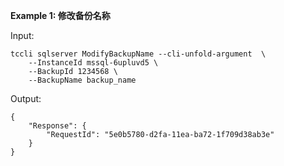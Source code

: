 **Example 1: 修改备份名称**



Input: 

```
tccli sqlserver ModifyBackupName --cli-unfold-argument  \
    --InstanceId mssql-6upluvd5 \
    --BackupId 1234568 \
    --BackupName backup_name
```

Output: 
```
{
    "Response": {
        "RequestId": "5e0b5780-d2fa-11ea-ba72-1f709d38ab3e"
    }
}
```

